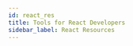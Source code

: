 ```yaml
---
id: react_res
title: Tools for React Developers 
sidebar_label: React Resources
---
```


<!-- https://dev.to/jsmanifest/22-miraculous-tools-for-react-developers-in-2019-4i46 -->